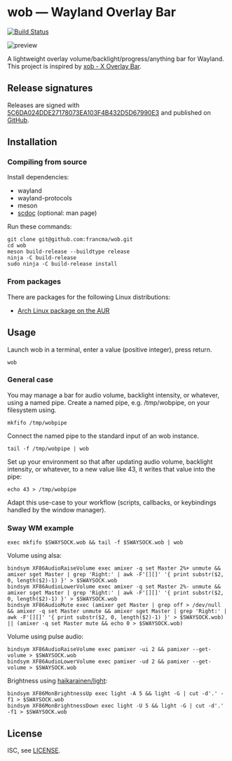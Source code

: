 # wob — Wayland Overlay Bar

[![Build Status](https://travis-ci.org/francma/wob.svg?branch=master)](https://travis-ci.org/francma/wob)

![preview](https://martinfranc.eu/wob-preview.svg)

A lightweight overlay volume/backlight/progress/anything bar for Wayland. This project is inspired by [xob - X Overlay Bar](https://github.com/florentc/xob).

## Release signatures

Releases are signed with [5C6DA024DDE27178073EA103F4B432D5D67990E3](https://keys.openpgp.org/vks/v1/by-fingerprint/5C6DA024DDE27178073EA103F4B432D5D67990E3) and published on [GitHub](https://github.com/francma/wob/releases).

## Installation

### Compiling from source

Install dependencies:

- wayland
- wayland-protocols
- meson
- [scdoc](https://git.sr.ht/~sircmpwn/scdoc) (optional: man page)

Run these commands:

```
git clone git@github.com:francma/wob.git
cd wob
meson build-release --buildtype release
ninja -C build-release
sudo ninja -C build-release install
```

### From packages

There are packages for the following Linux distributions:

- [Arch Linux package on the AUR](https://aur.archlinux.org/packages/wob/)

## Usage

Launch wob in a terminal, enter a value (positive integer), press return.

```
wob
```

### General case

You may manage a bar for audio volume, backlight intensity, or whatever, using a named pipe. Create a named pipe, e.g. /tmp/wobpipe, on your filesystem using.

```
mkfifo /tmp/wobpipe
```

Connect the named pipe to the standard input of an wob instance.

```
tail -f /tmp/wobpipe | wob
```

Set up your environment so that after updating audio volume, backlight intensity, or whatever, to a new value like 43, it writes that value into the pipe:

```
echo 43 > /tmp/wobpipe
```

Adapt this use-case to your workflow (scripts, callbacks, or keybindings handled by the window manager).

### Sway WM example

```
exec mkfifo $SWAYSOCK.wob && tail -f $SWAYSOCK.wob | wob
```

Volume using alsa:

```
bindsym XF86AudioRaiseVolume exec amixer -q set Master 2%+ unmute && amixer sget Master | grep 'Right:' | awk -F'[][]' '{ print substr($2, 0, length($2)-1) }' > $SWAYSOCK.wob
bindsym XF86AudioLowerVolume exec amixer -q set Master 2%- unmute && amixer sget Master | grep 'Right:' | awk -F'[][]' '{ print substr($2, 0, length($2)-1) }' > $SWAYSOCK.wob
bindsym XF86AudioMute exec (amixer get Master | grep off > /dev/null && amixer -q set Master unmute && amixer sget Master | grep 'Right:' | awk -F'[][]' '{ print substr($2, 0, length($2)-1) }' > $SWAYSOCK.wob) || (amixer -q set Master mute && echo 0 > $SWAYSOCK.wob)
```

Volume using pulse audio:

```
bindsym XF86AudioRaiseVolume exec pamixer -ui 2 && pamixer --get-volume > $SWAYSOCK.wob
bindsym XF86AudioLowerVolume exec pamixer -ud 2 && pamixer --get-volume > $SWAYSOCK.wob
```

Brightness using [haikarainen/light](https://github.com/haikarainen/light):

```
bindsym XF86MonBrightnessUp exec light -A 5 && light -G | cut -d'.' -f1 > $SWAYSOCK.wob
bindsym XF86MonBrightnessDown exec light -U 5 && light -G | cut -d'.' -f1 > $SWAYSOCK.wob
```

## License

ISC, see [LICENSE](/LICENSE).
